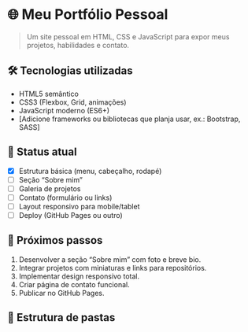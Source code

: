 # 🌐 Meu Portfólio Pessoal

> Um site pessoal em HTML, CSS e JavaScript para expor meus projetos, habilidades e contato.

## 🛠 Tecnologias utilizadas

- HTML5 semântico  
- CSS3 (Flexbox, Grid, animações)  
- JavaScript moderno (ES6+)  
- [Adicione frameworks ou bibliotecas que planja usar, ex.: Bootstrap, SASS]

## 🚧 Status atual

- [x] Estrutura básica (menu, cabeçalho, rodapé)  
- [ ] Seção “Sobre mim”  
- [ ] Galeria de projetos  
- [ ] Contato (formulário ou links)  
- [ ] Layout responsivo para mobile/tablet  
- [ ] Deploy (GitHub Pages ou outro)

## 🎯 Próximos passos

1. Desenvolver a seção “Sobre mim” com foto e breve bio.  
2. Integrar projetos com miniaturas e links para repositórios.  
3. Implementar design responsivo total.  
4. Criar página de contato funcional.  
5. Publicar no GitHub Pages.

## 📂 Estrutura de pastas
